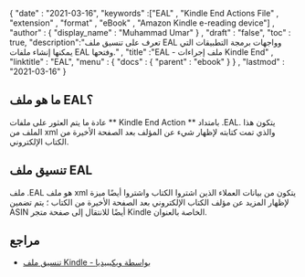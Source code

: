 {
  "date" : "2021-03-16",
  "keywords" :["EAL" , "Kindle End Actions File" , "extension" , "format" , "eBook" , "Amazon Kindle e-reading device"] ,
  "author" : {
    "display_name" : "Muhammad Umar"
} ,
  "draft" : "false",
  "toc" : true,
  "description":"تعرف على تنسيق ملف EAL وواجهات برمجة التطبيقات التي يمكنها إنشاء ملفات EAL وفتحها." ,
  "title" :"EAL - ملف إجراءات Kindle End" ,
  "linktitle" : "EAL",
  "menu" : {
    "docs" : {
      "parent" : "ebook"
}
} ,
  "lastmod" : "2021-03-16"
}

## ما هو ملف EAL؟ ##

عادة ما يتم العثور على ملفات ** Kindle End Action ** بامتداد .EAL. يتكون هذا الملف من xml والذي تمت كتابته لإظهار شيء عن المؤلف بعد الصفحة الأخيرة من الكتاب الإلكتروني.

## تنسيق ملف EAL ##

ملف .EAL هو ملف xml يتكون من بيانات العملاء الذين اشتروا الكتاب واشتروا أيضًا ميزة لإظهار المزيد عن مؤلف الكتاب الإلكتروني بعد الصفحة الأخيرة من الكتاب ؛ يتم تضمين ASIN أيضًا للانتقال إلى صفحة متجر Kindle الخاصة بالعنوان.

## مراجع ##

* [تنسيق ملف Kindle - بواسطة ويكيبيديا](https://en.wikipedia.org/wiki/Kindle_File_Format)


